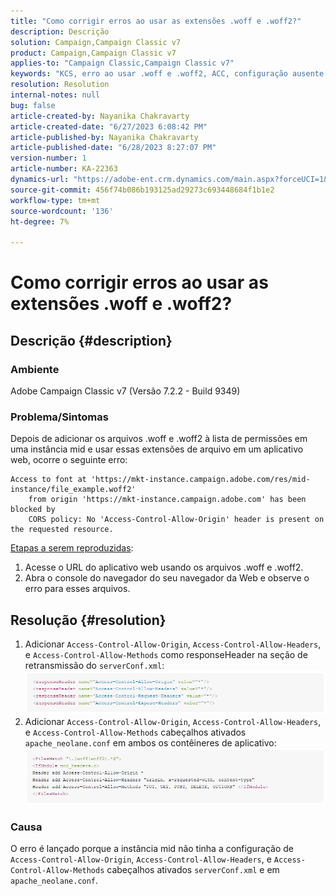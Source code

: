 ```yaml
---
title: "Como corrigir erros ao usar as extensões .woff e .woff2?"
description: Descrição
solution: Campaign,Campaign Classic v7
product: Campaign,Campaign Classic v7
applies-to: "Campaign Classic,Campaign Classic v7"
keywords: "KCS, erro ao usar .woff e .woff2, ACC, configuração ausente em serverConf.xml e Apache"
resolution: Resolution
internal-notes: null
bug: false
article-created-by: Nayanika Chakravarty
article-created-date: "6/27/2023 6:08:42 PM"
article-published-by: Nayanika Chakravarty
article-published-date: "6/28/2023 8:27:07 PM"
version-number: 1
article-number: KA-22363
dynamics-url: "https://adobe-ent.crm.dynamics.com/main.aspx?forceUCI=1&pagetype=entityrecord&etn=knowledgearticle&id=c384e2a2-1515-ee11-8f6e-6045bd006b4b"
source-git-commit: 456f74b086b193125ad29273c693448684f1b1e2
workflow-type: tm+mt
source-wordcount: '136'
ht-degree: 7%

---
```


# Como corrigir erros ao usar as extensões .woff e .woff2?

## Descrição {#description}


### Ambiente

Adobe Campaign Classic v7 (Versão 7.2.2 - Build 9349)

### Problema/Sintomas

Depois de adicionar os arquivos .woff e .woff2 à lista de permissões em uma instância mid e usar essas extensões de arquivo em um aplicativo web, ocorre o seguinte erro:


```
Access to font at 'https://mkt-instance.campaign.adobe.com/res/mid-instance/file_example.woff2'
    from origin 'https://mkt-instance.campaign.adobe.com' has been blocked by 
    CORS policy: No 'Access-Control-Allow-Origin' header is present on the requested resource.
```


<u>Etapas a serem reproduzidas</u>:

1. Acesse o URL do aplicativo web usando os arquivos .woff e .woff2.
2. Abra o console do navegador do seu navegador da Web e observe o erro para esses arquivos.



## Resolução {#resolution}


1. Adicionar `Access-Control-Allow-Origin`, `Access-Control-Allow-Headers`, e `Access-Control-Allow-Methods` como responseHeader na seção de retransmissão do `serverConf.xml`:    ![](assets/02ae0a1c-2515-ee11-8f6e-6045bd0067ea.png)
2. Adicionar `Access-Control-Allow-Origin`, `Access-Control-Allow-Headers`, e `Access-Control-Allow-Methods` cabeçalhos ativados `apache_neolane.conf` em ambos os contêineres de aplicativo:    ![](assets/f7215128-2515-ee11-8f6e-6045bd0067ea.png)


### Causa

O erro é lançado porque a instância mid não tinha a configuração de `Access-Control-Allow-Origin`, `Access-Control-Allow-Headers`, e `Access-Control-Allow-Methods` cabeçalhos ativados `serverConf.xml` e em `apache_neolane.conf`.
